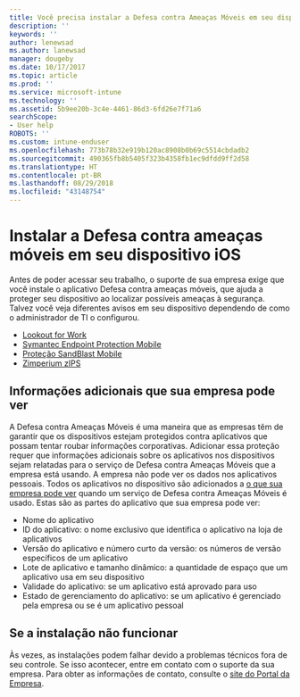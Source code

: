 ```yaml
---
title: Você precisa instalar a Defesa contra Ameaças Móveis em seu dispositivo iOS | Microsoft Docs
description: ''
keywords: ''
author: lenewsad
ms.author: lanewsad
manager: dougeby
ms.date: 10/17/2017
ms.topic: article
ms.prod: ''
ms.service: microsoft-intune
ms.technology: ''
ms.assetid: 5b9ee20b-3c4e-4461-86d3-6fd26e7f71a6
searchScope:
- User help
ROBOTS: ''
ms.custom: intune-enduser
ms.openlocfilehash: 773b78b32e919b120ac8908b0b69c5514cbdadb2
ms.sourcegitcommit: 490365fb8b5405f323b4358fb1ec9dfdd9ff2d58
ms.translationtype: HT
ms.contentlocale: pt-BR
ms.lasthandoff: 08/29/2018
ms.locfileid: "43148754"
---
```

# <a name="install-mobile-threat-defense-on-your-ios-device"></a>Instalar a Defesa contra ameaças móveis em seu dispositivo iOS


Antes de poder acessar seu trabalho, o suporte de sua empresa exige que você instale o aplicativo Defesa contra ameaças móveis, que ajuda a proteger seu dispositivo ao localizar possíveis ameaças à segurança. Talvez você veja diferentes avisos em seu dispositivo dependendo de como o administrador de TI o configurou.


* [Lookout for Work](you-are-prompted-to-install-lookout-for-work-ios.md)
* [Symantec Endpoint Protection Mobile](you-are-prompted-to-install-skycure-ios.md)
* [Proteção SandBlast Mobile](you-are-prompted-to-install-sandblast-ios.md)
* [Zimperium zIPS](you-are-prompted-to-install-zips-ios.md)

## <a name="additional-information-your-company-can-see"></a>Informações adicionais que sua empresa pode ver

A Defesa contra Ameaças Móveis é uma maneira que as empresas têm de garantir que os dispositivos estejam protegidos contra aplicativos que possam tentar roubar informações corporativas. Adicionar essa proteção requer que informações adicionais sobre os aplicativos nos dispositivos sejam relatadas para o serviço de Defesa contra Ameaças Móveis que a empresa está usando. A empresa não pode ver os dados nos aplicativos pessoais. Todos os aplicativos no dispositivo são adicionados a [o que sua empresa pode ver](what-info-can-your-company-see-when-you-enroll-your-device-in-intune.md) quando um serviço de Defesa contra Ameaças Móveis é usado. Estas são as partes do aplicativo que sua empresa pode ver:

*   Nome do aplicativo
* ID do aplicativo: o nome exclusivo que identifica o aplicativo na loja de aplicativos
*   Versão do aplicativo e número curto da versão: os números de versão específicos de um aplicativo
* Lote de aplicativo e tamanho dinâmico: a quantidade de espaço que um aplicativo usa em seu dispositivo
* Validade do aplicativo: se um aplicativo está aprovado para uso
*   Estado de gerenciamento do aplicativo: se um aplicativo é gerenciado pela empresa ou se é um aplicativo pessoal

## <a name="if-the-installation-doesnt-work"></a>Se a instalação não funcionar

Às vezes, as instalações podem falhar devido a problemas técnicos fora de seu controle. Se isso acontecer, entre em contato com o suporte da sua empresa. Para obter as informações de contato, consulte o [site do Portal da Empresa](https://go.microsoft.com/fwlink/?linkid=2010980).
